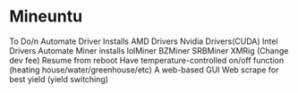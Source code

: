 # Mineuntu

To Do/n
  Automate Driver Installs
    AMD Drivers
    Nvidia Drivers(CUDA)
    Intel Drivers
  Automate Miner installs
    lolMiner
    BZMiner
    SRBMiner
    XMRig (Change dev fee)
  Resume from reboot
  Have temperature-controlled on/off function (heating house/water/greenhouse/etc)
  A web-based GUI
  Web scrape for best yield (yield switching)
  

